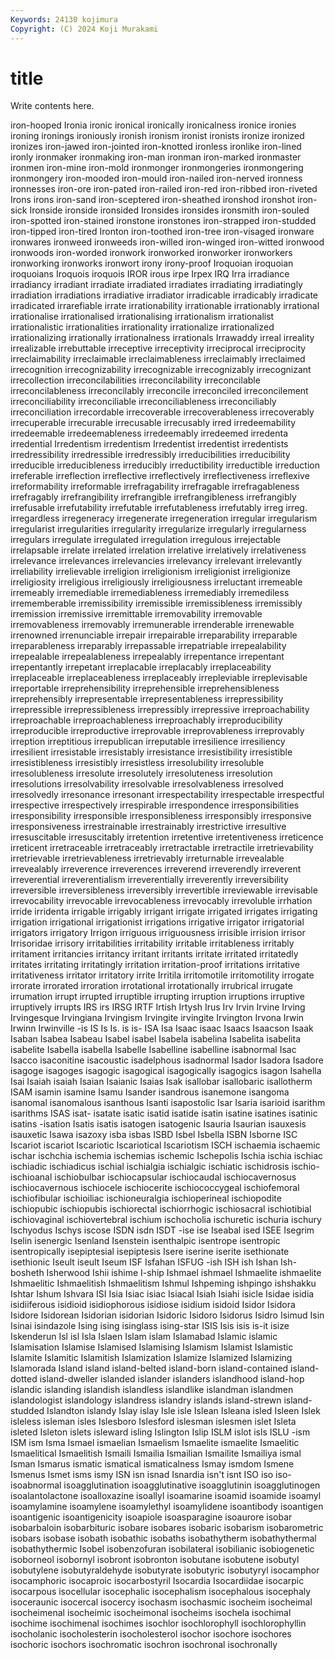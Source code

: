 ```yaml
---
Keywords: 24130 kojimura
Copyright: (C) 2024 Koji Murakami
---
```


# title

Write contents here.



 iron-hooped Ironia ironic ironical ironically
ironicalness ironice ironies ironing ironings ironiously ironish ironism ironist ironists
ironize ironized ironizes iron-jawed iron-jointed iron-knotted ironless ironlike iron-lined ironly
ironmaker ironmaking iron-man ironman iron-marked ironmaster ironmen iron-mine iron-mold ironmonger
ironmongeries ironmongering ironmongery iron-mooded iron-mould iron-nailed iron-nerved ironness ironnesses iron-ore
iron-pated iron-railed iron-red iron-ribbed iron-riveted Irons irons iron-sand iron-sceptered iron-sheathed
ironshod ironshot iron-sick Ironside ironside ironsided Ironsides ironsides ironsmith iron-souled
iron-spotted iron-stained ironstone ironstones iron-strapped iron-studded iron-tipped iron-tired Ironton iron-toothed
iron-tree iron-visaged ironware ironwares ironweed ironweeds iron-willed iron-winged iron-witted ironwood
ironwoods iron-worded ironwork ironworked ironworker ironworkers ironworking ironworks ironwort irony
irony-proof Iroquoian iroquoian iroquoians Iroquois iroquois IROR irous irpe Irpex
IRQ Irra irradiance irradiancy irradiant irradiate irradiated irradiates irradiating irradiatingly
irradiation irradiations irradiative irradiator irradicable irradicably irradicate irradicated irrarefiable irrate
irrationability irrationable irrationably irrational irrationalise irrationalised irrationalising irrationalism irrationalist irrationalistic
irrationalities irrationality irrationalize irrationalized irrationalizing irrationally irrationalness irrationals Irrawaddy irreal
irreality irrealizable irrebuttable irreceptive irreceptivity irreciprocal irreciprocity irreclaimability irreclaimable irreclaimableness
irreclaimably irreclaimed irrecognition irrecognizability irrecognizable irrecognizably irrecognizant irrecollection irreconcilabilities irreconcilability
irreconcilable irreconcilableness irreconcilably irreconcile irreconciled irreconcilement irreconciliability irreconciliable irreconciliableness irreconciliably
irreconciliation irrecordable irrecoverable irrecoverableness irrecoverably irrecuperable irrecurable irrecusable irrecusably irred
irredeemability irredeemable irredeemableness irredeemably irredeemed irredenta irredential Irredentism irredentism Irredentist
irredentist irredentists irredressibility irredressible irredressibly irreducibilities irreducibility irreducible irreducibleness irreducibly
irreductibility irreductible irreduction irreferable irreflection irreflective irreflectively irreflectiveness irreflexive irreformability
irreformable irrefragability irrefragable irrefragableness irrefragably irrefrangibility irrefrangible irrefrangibleness irrefrangibly irrefusable
irrefutability irrefutable irrefutableness irrefutably irreg irreg. irregardless irregeneracy irregenerate irregeneration
irregular irregularism irregularist irregularities irregularity irregularize irregularly irregularness irregulars irregulate
irregulated irregulation irregulous irrejectable irrelapsable irrelate irrelated irrelation irrelative irrelatively
irrelativeness irrelevance irrelevances irrelevancies irrelevancy irrelevant irrelevantly irreliability irrelievable irreligion
irreligionism irreligionist irreligionize irreligiosity irreligious irreligiously irreligiousness irreluctant irremeable irremeably
irremediable irremediableness irremediably irremediless irrememberable irremissibility irremissible irremissibleness irremissibly irremission
irremissive irremittable irremovability irremovable irremovableness irremovably irremunerable irrenderable irrenewable irrenowned
irrenunciable irrepair irrepairable irreparability irreparable irreparableness irreparably irrepassable irrepatriable irrepealability
irrepealable irrepealableness irrepealably irrepentance irrepentant irrepentantly irrepetant irreplacable irreplacably irreplaceability
irreplaceable irreplaceableness irreplaceably irrepleviable irreplevisable irreportable irreprehensibility irreprehensible irreprehensibleness irreprehensibly
irrepresentable irrepresentableness irrepressibility irrepressible irrepressibleness irrepressibly irrepressive irreproachability irreproachable irreproachableness
irreproachably irreproducibility irreproducible irreproductive irreprovable irreprovableness irreprovably irreption irreptitious irrepublican
irreputable irresilience irresiliency irresilient irresistable irresistably irresistance irresistibility irresistible irresistibleness
irresistibly irresistless irresolubility irresoluble irresolubleness irresolute irresolutely irresoluteness irresolution irresolutions
irresolvability irresolvable irresolvableness irresolved irresolvedly irresonance irresonant irrespectability irrespectable irrespectful
irrespective irrespectively irrespirable irrespondence irresponsibilities irresponsibility irresponsible irresponsibleness irresponsibly irresponsive
irresponsiveness irrestrainable irrestrainably irrestrictive irresultive irresuscitable irresuscitably irretention irretentive irretentiveness
irreticence irreticent irretraceable irretraceably irretractable irretractile irretrievability irretrievable irretrievableness irretrievably
irreturnable irrevealable irrevealably irreverence irreverences irreverend irreverendly irreverent irreverential irreverentialism
irreverentially irreverently irreversibility irreversible irreversibleness irreversibly irrevertible irreviewable irrevisable irrevocability
irrevocable irrevocableness irrevocably irrevoluble irrhation irride irridenta irrigable irrigably irrigant
irrigate irrigated irrigates irrigating irrigation irrigational irrigationist irrigations irrigative irrigator
irrigatorial irrigators irrigatory Irrigon irriguous irriguousness irrisible irrision irrisor Irrisoridae
irrisory irritabilities irritability irritable irritableness irritably irritament irritancies irritancy irritant
irritants irritate irritated irritatedly irritates irritating irritatingly irritation irritation-proof irritations
irritative irritativeness irritator irritatory irrite Irritila irritomotile irritomotility irrogate irrorate
irrorated irroration irrotational irrotationally irrubrical irrugate irrumation irrupt irrupted irruptible
irrupting irruption irruptions irruptive irruptively irrupts IRS irs IRSG IRTF
Irtish Irtysh Irus Irv Irvin Irvine Irving Irvingesque Irvingiana Irvingism
Irvingite irvingite Irvington Irvona Irwin Irwinn Irwinville -is IS Is
Is. is is- ISA Isa Isaac isaac Isaacs Isaacson Isaak
Isaban Isabea Isabeau Isabel isabel Isabela isabelina Isabelita isabelita isabelite
Isabella isabella Isabelle Isabelline isabelline isabnormal Isac Isacco isaconitine isacoustic
isadelphous isadnormal Isador Isadora Isadore isagoge isagoges isagogic isagogical isagogically
isagogics isagon Isahella Isai Isaiah isaiah Isaian Isaianic Isaias Isak
isallobar isallobaric isallotherm ISAM isamin isamine Isamu Isander isandrous isanemone
isangoma isanomal isanomalous isanthous Isanti isapostolic Isar Isaria isarioid isarithm
isarithms ISAS isat- isatate isatic isatid isatide isatin isatine isatines
isatinic isatins -isation Isatis isatis isatogen isatogenic Isauria Isaurian isauxesis
isauxetic Isawa isazoxy isba isbas ISBD Isbel Isbella ISBN Isborne
ISC Iscariot iscariot Iscariotic Iscariotical Iscariotism ISCH ischaemia ischaemic ischar
ischchia ischemia ischemias ischemic Ischepolis Ischia ischia ischiac ischiadic ischiadicus
ischial ischialgia ischialgic ischiatic ischidrosis ischio- ischioanal ischiobulbar ischiocapsular ischiocaudal
ischiocavernosus ischiocavernous ischiocele ischiocerite ischiococcygeal ischiofemoral ischiofibular ischioiliac ischioneuralgia ischioperineal
ischiopodite ischiopubic ischiopubis ischiorectal ischiorrhogic ischiosacral ischiotibial ischiovaginal ischiovertebral ischium
ischocholia ischuretic ischuria ischury Ischyodus Ischys iscose ISDN isdn ISDT
-ise ise Iseabal ised ISEE Isegrim Iselin isenergic Isenland Isenstein
isenthalpic isentrope isentropic isentropically isepiptesial isepiptesis Isere iserine iserite isethionate
isethionic Iseult iseult Iseum ISF Isfahan ISFUG -ish ISH ish
Ishan Ish-bosheth Isherwood Ishii ishime I-ship Ishmael ishmael Ishmaelite ishmaelite
Ishmaelitic Ishmaelitish Ishmaelitism Ishmul Ishpeming ishpingo ishshakku Ishtar Ishum Ishvara
ISI Isia Isiac isiac Isiacal Isiah Isiahi isicle Isidae isidia
isidiiferous isidioid isidiophorous isidiose isidium isidoid Isidor Isidora Isidore Isidorean
Isidorian isidorian Isidoric Isidoro Isidorus Isidro Isimud Isin Isinai isindazole
Ising ising isinglass ising-star ISIS Isis isis is-it isize Iskenderun
Isl isl Isla Islaen Islam islam Islamabad Islamic islamic Islamisation
Islamise Islamised Islamising Islamism Islamist Islamistic Islamite Islamitic Islamitish Islamization
Islamize Islamized Islamizing Islamorada Island island island-belted island-born island-contained island-dotted
island-dweller islanded islander islanders islandhood island-hop islandic islanding islandish islandless
islandlike islandman islandmen islandologist islandology islandress islandry islands island-strewn island-studded
Islandton islandy Islay islay Isle isle Islean Isleana isled Isleen
Islek isleless isleman isles Islesboro Islesford islesman islesmen islet Isleta
isleted Isleton islets isleward isling Islington Islip ISLM islot isls
ISLU -ism ISM ism Isma Ismael ismaelian Ismaelism Ismaelite ismaelite
Ismaelitic Ismaelitical Ismaelitish Ismaili Ismailia Ismailian Ismailite Ismailiya ismal Isman
Ismarus ismatic ismatical ismaticalness Ismay ismdom Ismene Ismenus Ismet isms
ismy ISN isn isnad Isnardia isn't isnt ISO iso iso-
isoabnormal isoagglutination isoagglutinative isoagglutinin isoagglutinogen isoalantolactone isoalloxazine isoallyl isoamarine isoamid
isoamide isoamyl isoamylamine isoamylene isoamylethyl isoamylidene isoantibody isoantigen isoantigenic isoantigenicity
isoapiole isoasparagine isoaurore isobar isobarbaloin isobarbituric isobare isobares isobaric isobarism
isobarometric isobars isobase isobath isobathic isobaths isobathytherm isobathythermal isobathythermic Isobel
isobenzofuran isobilateral isobilianic isobiogenetic isoborneol isobornyl isobront isobronton isobutane isobutene
isobutyl isobutylene isobutyraldehyde isobutyrate isobutyric isobutyryl isocamphor isocamphoric isocaproic isocarbostyril
Isocardia Isocardiidae isocarpic isocarpous isocellular isocephalic isocephalism isocephalous isocephaly isoceraunic
isocercal isocercy isochasm isochasmic isocheim isocheimal isocheimenal isocheimic isocheimonal isocheims
isochela isochimal isochime isochimenal isochimes isochlor isochlorophyll isochlorophyllin isocholanic isocholesterin
isocholesterol isochor isochore isochores isochoric isochors isochromatic isochron isochronal isochronally
